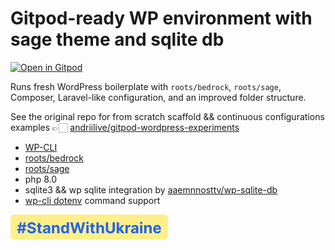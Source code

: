 # Gitpod-ready WP environment with sage theme and sqlite db

[![Open in Gitpod](https://gitpod.io/button/open-in-gitpod.svg)](https://gitpod.io/#https://github.com/andriilive/wp-gitpod-bedrock-sage)

Runs fresh WordPress boilerplate with `roots/bedrock`, `roots/sage`, Composer, Laravel-like configuration, and an improved folder structure.

See the original repo for from scratch scaffold && continuous configurations examples 👉🏻 [andriilive/gitpod-wordpress-experiments](https://github.com/andriilive/gitpod-wordpress-experiments/tree/workspace/sqlite-only)

- [WP-CLI](https://wp-cli.org)
- [roots/bedrock](https://roots.io/bedrock/)
- [roots/sage](https://roots.io/sage/)
- php 8.0
- sqlite3 && wp sqlite integration by [aaemnnosttv/wp-sqlite-db](https://github.com/aaemnnosttv/wp-sqlite-db)
- [wp-cli dotenv](https://aaemnnost.tv/wp-cli-commands/dotenv/) command support

[![StandWithUkraine](https://raw.githubusercontent.com/vshymanskyy/StandWithUkraine/main/badges/StandWithUkraine.svg)](https://github.com/vshymanskyy/StandWithUkraine/blob/main/docs/README.md)
